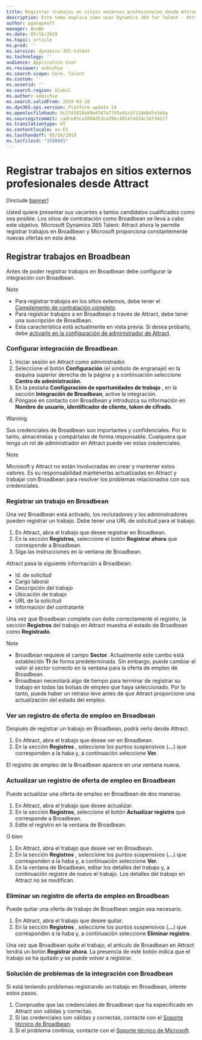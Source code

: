 ```yaml
---
title: Registrar trabajos en sitios externos profesionales desde Attract
description: Este tema explica cómo usar Dynamics 365 for Talent - Attract para registrar trabajos en sitios de contratación externos
author: pganapmsft
manager: AnnBe
ms.date: 05/16/2019
ms.topic: article
ms.prod: ''
ms.service: dynamics-365-talent
ms.technology: ''
audience: Application User
ms.reviewer: anbichse
ms.search.scope: Core, Talent
ms.custom: ''
ms.assetid: ''
ms.search.region: Global
ms.author: anbichse
ms.search.validFrom: 2019-03-19
ms.dyn365.ops.version: Platform update 24
ms.openlocfilehash: 9c27d1810a89ed7d7a7745e41c5f118dbdfe5dda
ms.sourcegitcommit: cadce85ca3004d53caf6bc49147a524c1bfd421f
ms.translationtype: HT
ms.contentlocale: es-ES
ms.lasthandoff: 05/16/2019
ms.locfileid: "1590491"
---
```

# <a name="post-jobs-to-external-career-sites-from-attract"></a>Registrar trabajos en sitios externos profesionales desde Attract

[!include [banner](../includes/banner.md)]

Usted quiere presentar sus vacantes a tantos candidatos cualificados como sea posible. Los sitios de contratación como Broadbean se lleva a cabo este objetivo. Microsoft Dynamics 365 Talent: Attract ahora le permite registrar trabajos en Broadbean y Microsoft proporciona constantemente nuevas ofertas en esta área.

## <a name="post-jobs-to-broadbean"></a>Registrar trabajos en Broadbean

Antes de poder registrar trabajos en Broadbean debe configurar la integración con Broadbean.

> [!NOTE]
> - Para registrar trabajos en los sitios externos, debe tener el [Complemento de contratación completo](https://docs.microsoft.com/dynamics365/unified-operations/talent/attract-comprehensive-hiring).
> - Para registrar trabajos a en Broadbean a través de Attract, debe tener una suscripción de Broadbean.
> - Esta característica está actualmente en vista previa. Si desea probarlo, debe [activarlo en la configuración de administrador de Attract](https://docs.microsoft.com/dynamics365/unified-operations/talent/access-preview-feature).

### <a name="configure-broadbean-integration"></a>Configurar integración de Broadbean

1. Iniciar sesión en Attract como administrador.
2. Seleccione el botón **Configuración** (el símbolo de engranaje) en la esquina superior derecha de la página y a continuación seleccione **Centro de administración**.
3. En la pestaña **Configuración de oportunidades de trabajo** , en la sección **Integración de Broadbean**, active la integración.
4. Póngase en contacto con Broadbean y introduzca su información en **Nombre de usuario, identificador de cliente, token de cifrado**.

> [!WARNING]
> Sus credenciales de Broadbean son importantes y confidenciales. Por lo tanto, almacénelas y compártalas de forma responsable. Cualquiera que tenga un rol de administrador en Attract puede ver estas credenciales.

> [!NOTE]
> Microsoft y Attract no están involucradas en crear y mantener estos valores. Es su responsabilidad mantenerlas actualizadas en Attract y trabajar con Broadbean para resolver los problemas relacionados con sus credenciales.

### <a name="post-a-job-to-broadbean"></a>Registrar un trabajo en Broadbean

Una vez Broadbean está activado, los reclutadores y los administradores pueden registrar un trabajo. Debe tener una URL de solicitud para el trabajo.

1. En Attract, abra el trabajo que desee registrar en Broadbean.
2. En la sección **Registros**, seleccione el botón **Registrar ahora** que corresponde a Broadbean.
3. Siga las instrucciones en la ventana de Broadbean.

Attract pasa la siguiente información a Broadbean:

- Id. de solicitud
- Cargo laboral
- Descripción del trabajo
- Ubicación de trabajo
- URL de la solicitud
- Información del contratante

Una vez que Broadbean complete con éxito correctamente el registro, la sección **Registros** del trabajo en Attract muestra el estado de Broadbean como **Registrado**.

> [!NOTE]
> - Broadbean requiere el campo **Sector**. Actualmente este cambo está establecido **TI** de forma predeterminada. Sin embargo, puede cambiar el valor al sector correcto en la ventana para la oferta de empleo de Broadbean.
> - Broadbean necesitará algo de tiempo para terminar de registrar su trabajo en todas las bolsas de empleo que haya seleccionado. Por lo tanto, puede haber un retraso leve antes de que Attract proporcione una actualización del estado del empleo.

### <a name="view-a-broadbean-job-posting"></a>Ver un registro de oferta de empleo en Broadbean

Después de registrar un trabajo en Broadbean, podrá verlo desde Attract.

1. En Attract, abra el trabajo que desee ver en Broadbean.
2. En la sección **Registros** , seleccione los puntos suspensivos (**…**) que corresponden a la haba y, a continuación seleccione **Ver**.

El registro de empleo de la Broadbean aparece en una ventana nueva.

### <a name="update-a-broadbean-job-posting"></a>Actualizar un registro de oferta de empleo en Broadbean

Puede actualizar una oferta de empleo en Broadbean de dos maneras.

1. En Attract, abra el trabajo que desee actualizar.
2. En la sección **Registros**, seleccione el botón **Actualizar registro** que corresponde a Broadbean.
3. Edite el registro en la ventana de Broadbean.

O bien

1. En Attract, abra el trabajo que desee ver en Broadbean.
2. En la sección **Registros** , seleccione los puntos suspensivos (**…**) que corresponden a la haba y, a continuación seleccione **Ver**.
3. En la ventana de Broadbean, editar los detalles del trabajo y, a continuación registre de nuevo el trabajo. Los detalles del trabajo en Attract no se modifican.

### <a name="remove-a-broadbean-job-posting"></a>Eliminar un registro de oferta de empleo en Broadbean

Puede quitar una oferta de trabajo de Broadbean según sea necesario.

1. En Attract, abra el trabajo que desee quitar.
2. En la sección **Registros** , seleccione los puntos suspensivos (**…**) que corresponden a la haba y, a continuación seleccione **Eliminar registro**.

Una vez que Broadbean quite el trabajo, el artículo de Broadbean en Attract tendrá un botón **Registrar ahora**. La presencia de este botón indica que el trabajo se ha quitado y se puede volver a registrar.

### <a name="troubleshoot-the-broadbean-integration"></a>Solución de problemas de la integración con Broadbean

Si está teniendo problemas registrando un trabajo en Broadbean, intente estos pasos.

1. Compruebe que las credenciales de Broadbean que ha especificado en Attract son válidas y correctas.
2. Si las credenciales son válidas y correctas, contacte con el [Soporte técnico de Broadbean](https://www.broadbean.com/resources/support/).
3. Si el problema continúa, contacte con el [Soporte técnico de Microsoft](./talent-support.md).
